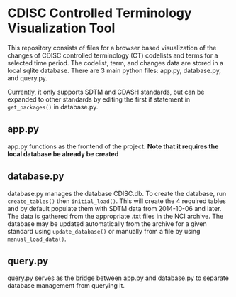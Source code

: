 # CDISC Controlled Terminology Visualization Tool
This repository consists of files for a browser based visualization of the changes of CDISC controlled terminology (CT) codelists and terms for a selected time period. The codelist, term, and changes data are stored in a local sqlite database. There are 3 main python files: app.py, database.py, and query.py.

Currently, it only supports SDTM and CDASH standards, but can be expanded to other standards by editing the first if statement in `get_packages()` in database.py.

## app.py
app.py functions as the frontend of the project. **Note that it requires the local database be already be created**

## database.py
database.py manages the database CDISC.db. To create the database, run `create_tables()` then `initial_load()`. This will create the 4 required tables and by default populate them with SDTM data from 2014-10-06 and later. The data is gathered from the appropriate .txt files in the NCI archive. The database may be updated automatically from the archive for a given standard using `update_database()` or manually from a file by using `manual_load_data()`.

## query.py
query.py serves as the bridge between app.py and database.py to separate database management from querying it.
